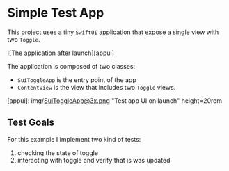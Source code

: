 #  Simple Test App


This project uses a tiny `SwiftUI` application that expose
a single view with two `Toggle`.

![The application after launch][appui]

The application is composed of two classes:

- `SuiToggleApp` is the entry point of the app
- `ContentView` is the view that includes two `Toggle` views.


[appui]: img/SuiToggleApp@3x.png "Test app UI on launch" height=20rem


## Test Goals

For this example I implement two kind of tests:

1. checking the state of toggle
2. interacting with toggle and verify that is was updated

